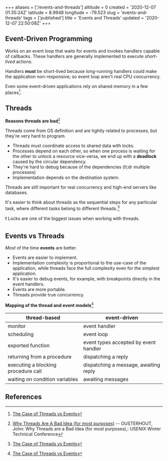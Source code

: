+++
aliases = ['/events-and-threads']
altitude = 0
created = '2020-12-07 01:35:24Z'
latitude = 8.9948
longitude = -79.523
slug = 'events-and-threads'
tags = ['published']
title = 'Events and Threads'
updated = '2020-12-07 22:50:08Z'
+++

## Event-Driven Programming

Works on an event loop that waits for events and invokes handlers capable of callbacks. These handlers are generally implemented to execute *short-lived* actions.

Handlers **must** be short-lived because long-running handlers could make the application non-responsive; so event loop aren't real CPU concurrency.

Even some event-driven applications rely on shared memory in a few places[^1].

## Threads

**Reasons threads are bad**[^2]

Threads come from OS definition and are tightly related to processes, but they're very hard to program.

* Threads must coordinate access to shared data with locks.
* Processes depend on each other, so when one process is waiting for the other to unlock a resource vice-versa, we end up with a **deadlock** caused by the circular dependency.
* They're hard to debug because of the dependencies (tl;dr multiple processes)
* Implementation depends on the destination system.

Threads are still important for real concurrency and high-end servers like databases.

It's easier to think about threads as the sequential steps for any particular task, where different tasks belong to different threads.[^1]

:exclamation: Locks are one of the biggest issues when working with threads.

## Events vs Threads

*Most* of the time **events** are better.

* Events are easier to implement.
* Implementation complexity is proportional to the use-case of the application, while threads face the full complexity even for the simplest application.
* It's easier to debug events, for example, with breakpoints directly in the event handlers.
* Events are more portable.
* Threads provide true concurrency.

**Mapping of the thread and event models**[^1]

|**thread-based**|**event-driven**|
|------------|------------|
|monitor|event handler|
|scheduling|event loop|
|exported function|event types accepted by event handler|
|returning from a procedure|dispatching a reply|
|executing a blocking procedure call|dispatching a message, awaiting reply|
|waiting on condition variables|awaiting messages|

## References

[^1]: [The Case of Threads vs Events](https://berb.github.io/diploma-thesis/original/043_threadsevents.html)

[^2]: [Why Threads Are A Bad Idea (for most purposes)](https://web.stanford.edu/~ouster/cgi-bin/papers/threads.pdf) -- OUSTERHOUT, John: Why Threads are a Bad Idea (for most purposes),: USENIX Winter Technical Conference
